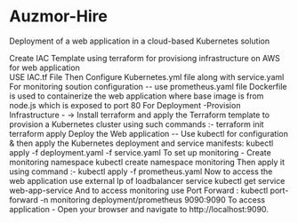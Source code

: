 # Auzmor-Hire
Deployment of a web application in a cloud-based Kubernetes solution

Create IAC Template using terraform for provisiong infrastructure on AWS for web application  
USE IAC.tf File
Then Configure Kubernetes.yml file along with service.yaml  
For monitoring soution configuration  -- use prometheus.yaml file
Dockerfile is used to containerize the web application where base image is from node.js which is exposed to port 80
  For Deployment -Provision Infrastructure - -> Install terraform and apply the Terraform template to provision a Kubernetes cluster using such commands :-
     terraform init
     terraform apply 
  Deploy the Web application -- Use kubectl for configuration & then apply the Kubernetes deployment and service manifests:
     kubectl apply -f deployment.yaml -f service.yaml
  To set up monitoring - Create monitoring namespace
     kubectl create namespace monitoring
  Then apply it using command :-
     kubectl apply -f prometheus.yaml
  Now to access the web application use external Ip of loadbalancer service
     kubectl get service web-app-service
  And to access monitoring use Port Forward :
     kubectl port-forward -n monitoring deployment/prometheus 9090:9090
  To access application - Open your browser and navigate to http://localhost:9090.

